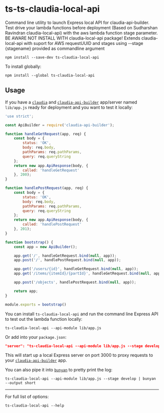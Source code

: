 # ts-ts-claudia-local-api

Command line utility to launch Express local API for claudia-api-builder. Test drive your lambda functions before deployment (Based on Sudharshan Ravindran claudia-local-api) with the aws lambda function stage parameter. BE AWARE NOT INSTALL WITH claudia-local-api package!
Extends claudia-local-api with suport for AWS requestUUID and stages using --stage {stagename} provided as commandline argument


````
npm install --save-dev ts-claudia-local-api
````

To install globally:

````
npm install --global ts-claudia-local-api
````

## Usage

If you have a [`claudia`](https://www.npmjs.com/package/claudia) and [`claudia-api-builder`](https://www.npmjs.com/package/claudia-api-builder) app/server named `lib/app.js` ready for deployment and you want to test it locally:

````js
'use strict';

const ApiBuilder = require('claudia-api-builder');

function handleGetRequest(app, req) {
    const body = {
        status: 'OK',
        body: req.body,
        pathParams: req.pathParams,
        query: req.queryString
    };
    return new app.ApiResponse(body, {
        called: 'handleGetRequest'
    }, 200);
}

function handlePostRequest(app, req) {
    const body = {
        status: 'OK',
        body: req.body,
        pathParams: req.pathParams,
        query: req.queryString
    };
    return new app.ApiResponse(body, {
        called: 'handlePostRequest'
    }, 201);
}

function bootstrap() {
    const app = new ApiBuilder();

    app.get('/', handleGetRequest.bind(null, app));
    app.post('/', handlePostRequest.bind(null, app));

    app.get('/users/{id}', handleGetRequest.bind(null, app));
    app.get('/items/{itemId}/{partId}', handleGetRequest.bind(null, app));

    app.post('/objects', handlePostRequest.bind(null, app));

    return app;
}

module.exports = bootstrap()
````

You can install `ts-claudia-local-api`  and run the command line Express API to test out the lambda function locally:

````
ts-claudia-local-api --api-module lib/app.js
````

Or add into your `package.json`:

````json
"server": "ts-claudia-local-api --api-module lib/app.js --stage develop"
````

This will start up a local Express server on port 3000 to proxy requests to your [`claudia-api-builder`](https://www.npmjs.com/package/claudia-api-builder) app.

You can also pipe it into [`bunyan`](https://www.npmjs.com/package/bunyan) to pretty print the log:

````
ts-claudia-local-api --api-module lib/app.js --stage develop | bunyan --output short
````

---

For full list of options:

````
ts-claudia-local-api --help
````
